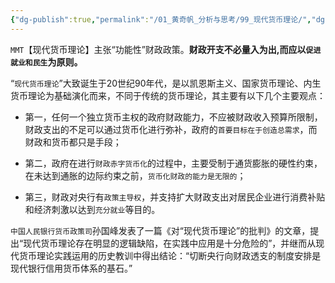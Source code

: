 ```yaml
---
{"dg-publish":true,"permalink":"/01_黄奇帆_分析与思考/99_现代货币理论/","dgPassFrontmatter":true}
---
```



`MMT`【现代货币理论】主张“功能性”财政政策。**财政开支不必量入为出,而应以`促进就业和民生`为原则。**

“`现代货币理论`”大致诞生于20世纪90年代，是以凯恩斯主义、国家货币理论、内生货币理论为基础演化而来，不同于传统的货币理论，其主要有以下几个主要观点：

- 第一，任何一个独立货币主权的政府财政能力，不应被财政收入预算所限制，财政支出的不足可以通过货币化进行弥补，政府的`首要目标在于创造总需求`，而财政和货币都只是手段；

- 第二，政府在进行`财政赤字货币化`的过程中，主要受制于通货膨胀的硬性约束，在未达到通胀的边际约束之前，`货币化财政的能力是无限的`；

- 第三，财政对央行有`政策主导权`，并支持扩大财政支出对居民企业进行消费补贴和经济刺激以达到`充分就业`等目的。


`中国人民银行货币政策司`孙国峰发表了一篇《对“现代货币理论”的批判》的文章，提出“现代货币理论存在明显的逻辑缺陷，在实践中应用是十分危险的”，并继而从现代货币理论实践运用的历史教训中得出结论：“切断央行向财政透支的制度安排是现代银行信用货币体系的基石。”

























